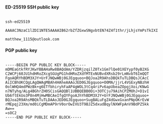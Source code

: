 #### ED-25519 SSH public key

<code>
ssh-ed25519 
</code>
<code>
AAAAC3NzaC1lZDI1NTE5AAAAIB62rbZfZGxwSNgvbtEN74Z4f1thr/jLhjsYmPsTkIXI 
</code>

<code>
matthew_1115@outlook.com
</code>

#### PGP public key

<code>
-----BEGIN PGP PUBLIC KEY BLOCK-----
mDMEaGtkfRYJKwYBBAHaRw8BAQdAm/YZDRjzqilZ0Tx1Gm7lQe01XEYypf0yB2XG
C2WCPj60JU1hdHRoZXcgSGUgPG1hdHRoZXdfMTExNUBvdXRsb29rLmNvbT6ImQQT
FgoAQRYhBDM3XJY+UrFJNQwWBj0GJEgquoo+BQJoa2R9AhsDBQkTuTLDBQsJCAcC
AiICBhUKCQgLAgQWAgMBAh4HAheAAAoJED0GJEgquoo+O0MA/jjrL4VGExyNBzhH
0olWHQ4mdPWzBk+g6ETfbhiryhFaAP4gWOL3tCq4riPv6apUbeaZOpgjXoi/KNwG
n7NTyhq/ALg4BGhrZH0SCisGAQQBl1UBBQEBB0Di+3OTCju79AihCPZMOhJ+D1vI
Ub6ftEkUo3P8n4MjHwMBCAeIfgQYFgoAJhYhBDM3XJY+UrFJNQwWBj0GJEgquoo+
BQJoa2R9AhsMBQkTuTLDAAoJED0GJEgquoo+SugBALuFgZ4dGwxGxanPNpOKrEvW
rMEpqj23Xm/md0iCgMDmAP9rV0orOwIVU3T9BJZ5dxudBqylNXWFpAnV9BdPZ5kk
Aw==
=sOC2
-----END PGP PUBLIC KEY BLOCK-----
</code>
